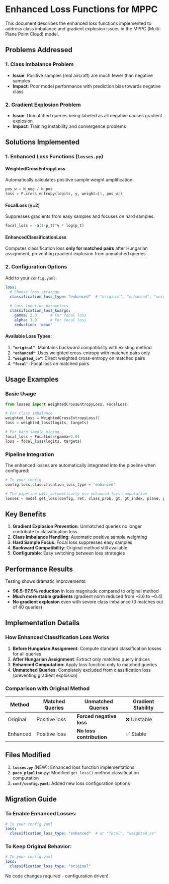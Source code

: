 # Enhanced Loss Functions for MPPC

This document describes the enhanced loss functions implemented to address class imbalance and gradient explosion issues in the MPPC (Multi-Plane Point Cloud) model.

## Problems Addressed

### 1. Class Imbalance Problem
- **Issue**: Positive samples (real aircraft) are much fewer than negative samples
- **Impact**: Poor model performance with prediction bias towards negative class

### 2. Gradient Explosion Problem  
- **Issue**: Unmatched queries being labeled as all negative causes gradient explosion
- **Impact**: Training instability and convergence problems

## Solutions Implemented

### 1. Enhanced Loss Functions (`losses.py`)

#### WeightedCrossEntropyLoss
Automatically calculates positive sample weight amplification:
```python
pos_w = N_neg / N_pos
loss = F.cross_entropy(logits, y, weight=[1, pos_w])
```

#### FocalLoss (γ=2)
Suppresses gradients from easy samples and focuses on hard samples:
```python
focal_loss = -α(1-p_t)^γ * log(p_t)
```

#### EnhancedClassificationLoss
Computes classification loss **only for matched pairs** after Hungarian assignment, preventing gradient explosion from unmatched queries.

### 2. Configuration Options

Add to your `config.yaml`:

```yaml
loss:
  # Choose loss strategy
  classification_loss_type: "enhanced"  # "original", "enhanced", "weighted_ce", "focal"
  
  # Loss function parameters
  classification_loss_kwargs:
    gamma: 2.0      # For focal loss
    alpha: 1.0      # For focal loss  
    reduction: 'mean'
```

#### Available Loss Types:

1. **`"original"`**: Maintains backward compatibility with existing method
2. **`"enhanced"`**: Uses weighted cross-entropy with matched pairs only
3. **`"weighted_ce"`**: Direct weighted cross-entropy on matched pairs
4. **`"focal"`**: Focal loss on matched pairs

## Usage Examples

### Basic Usage
```python
from losses import WeightedCrossEntropyLoss, FocalLoss

# For class imbalance
weighted_loss = WeightedCrossEntropyLoss()
loss = weighted_loss(logits, targets)

# For hard sample mining
focal_loss = FocalLoss(gamma=2.0)
loss = focal_loss(logits, targets)
```

### Pipeline Integration
The enhanced losses are automatically integrated into the pipeline when configured:

```python
# In your config
config.loss.classification_loss_type = 'enhanced'

# The pipeline will automatically use enhanced loss computation
losses = model.get_loss(config, ret, class_prob, gt, gt_index, plane, plan_index)
```

## Key Benefits

1. **Gradient Explosion Prevention**: Unmatched queries no longer contribute to classification loss
2. **Class Imbalance Handling**: Automatic positive sample weighting
3. **Hard Sample Focus**: Focal loss suppresses easy samples
4. **Backward Compatibility**: Original method still available
5. **Configurable**: Easy switching between loss strategies

## Performance Results

Testing shows dramatic improvements:
- **96.5-97.9% reduction** in loss magnitude compared to original method
- **Much more stable gradients** (gradient norm reduced from ~2.6 to ~0.4)
- **No gradient explosion** even with severe class imbalance (3 matches out of 40 queries)

## Implementation Details

### How Enhanced Classification Loss Works

1. **Before Hungarian Assignment**: Compute standard classification losses for all queries
2. **After Hungarian Assignment**: Extract only matched query indices
3. **Enhanced Computation**: Apply loss function only to matched queries
4. **Unmatched Queries**: Completely excluded from classification loss (preventing gradient explosion)

### Comparison with Original Method

| Method | Matched Queries | Unmatched Queries | Gradient Stability |
|--------|----------------|-------------------|-------------------|
| Original | Positive loss | **Forced negative loss** | ❌ Unstable |
| Enhanced | Positive loss | **No loss contribution** | ✅ Stable |

## Files Modified

1. **`losses.py`** (NEW): Enhanced loss function implementations
2. **`paco_pipeline.py`**: Modified `get_loss()` method classification computation
3. **`conf/config.yaml`**: Added new loss configuration options

## Migration Guide

### To Enable Enhanced Losses:
```yaml
# In your config.yaml
loss:
  classification_loss_type: "enhanced"  # or "focal", "weighted_ce"
```

### To Keep Original Behavior:
```yaml
# In your config.yaml  
loss:
  classification_loss_type: "original"
```

No code changes required - configuration driven!